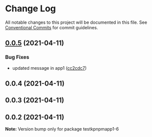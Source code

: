 # Change Log

All notable changes to this project will be documented in this file.
See [Conventional Commits](https://conventionalcommits.org) for commit guidelines.

## [0.0.5](https://github.com/kunalp726/testnpmpackage/compare/testkpnpmapp1-6@0.0.4...testkpnpmapp1-6@0.0.5) (2021-04-11)


### Bug Fixes

* updated message in app1 ([cc2cdc7](https://github.com/kunalp726/testnpmpackage/commit/cc2cdc70f12522b78c2234521b3c2d611288f536))





## 0.0.4 (2021-04-11)



## 0.0.3 (2021-04-11)



## 0.0.2 (2021-04-11)

**Note:** Version bump only for package testkpnpmapp1-6

